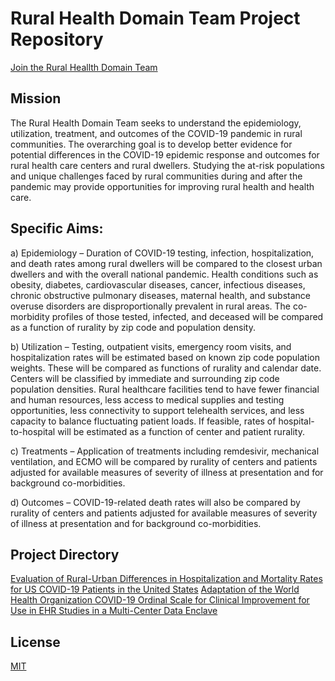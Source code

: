 # Rural Health Domain Team Project Repository

[Join the Rural Heallth Domain Team](https://covid.cd2h.org/rural-health)

## Mission
The Rural Health Domain Team seeks to understand the epidemiology, utilization, treatment, and outcomes of the COVID-19 pandemic in rural communities. The overarching goal is to develop better evidence for potential differences in the COVID-19 epidemic response and outcomes for rural health care centers and rural dwellers. Studying the at-risk populations and unique challenges faced by rural communities during and after the pandemic may provide opportunities for improving rural health and health care. 

## Specific Aims:

a) Epidemiology – Duration of COVID-19 testing, infection, hospitalization, and death rates among rural dwellers will be compared to the closest urban dwellers and with the overall national pandemic. Health conditions such as obesity, diabetes, cardiovascular diseases, cancer, infectious diseases, chronic obstructive pulmonary diseases, maternal health, and substance overuse disorders are disproportionally prevalent in rural areas. The co-morbidity profiles of those tested, infected, and deceased will be compared as a function of rurality by zip code and population density.

b) Utilization – Testing, outpatient visits, emergency room visits, and hospitalization rates will be estimated based on known zip code population weights. These will be compared as functions of rurality and calendar date. Centers will be classified by immediate and surrounding zip code population densities. Rural healthcare facilities tend to have fewer financial and human resources, less access to medical supplies and testing opportunities, less connectivity to support telehealth services, and less capacity to balance fluctuating patient loads. If feasible, rates of hospital-to-hospital will be estimated as a function of center and patient rurality.

c) Treatments – Application of treatments including remdesivir, mechanical ventilation, and ECMO will be compared by rurality of centers and patients adjusted for available measures of severity of illness at presentation and for background co-morbidities.

d) Outcomes – COVID-19-related death rates will also be compared by rurality of centers and patients adjusted for available measures of severity of illness at presentation and for background co-morbidities.

## Project Directory

[Evaluation of Rural-Urban Differences in Hospitalization and Mortality Rates for US COVID-19 Patients in the United States](https://github.com/National-COVID-Cohort-Collaborative/CS-Rural-Health/tree/main/rural-mortality-and-hospitalization)
[Adaptation of the World Health Organization COVID-19 Ordinal Scale for Clinical Improvement for Use in EHR Studies in a Multi-Center Data Enclave](https://github.com/National-COVID-Cohort-Collaborative/CS-Rural-Health/tree/main/ordinal-scale)


## License
[MIT](https://choosealicense.com/licenses/mit/)
